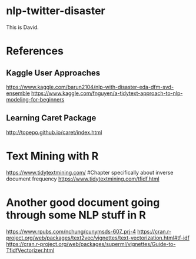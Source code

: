 # nlp-twitter-disaster

This is David.


# References

## Kaggle User Approaches
https://www.kaggle.com/barun2104/nlp-with-disaster-eda-dfm-svd-ensemble
https://www.kaggle.com/fnguyen/a-tidytext-approach-to-nlp-modeling-for-beginners

## Learning Caret Package
http://topepo.github.io/caret/index.html

# Text Mining with R
https://www.tidytextmining.com/
#Chapter specifically about inverse document frequency
https://www.tidytextmining.com/tfidf.html



# Another good document going through some NLP stuff in R
https://www.rpubs.com/nchung/cunymsds-607_prj-4
https://cran.r-project.org/web/packages/text2vec/vignettes/text-vectorization.html#tf-idf
https://cran.r-project.org/web/packages/superml/vignettes/Guide-to-TfidfVectorizer.html